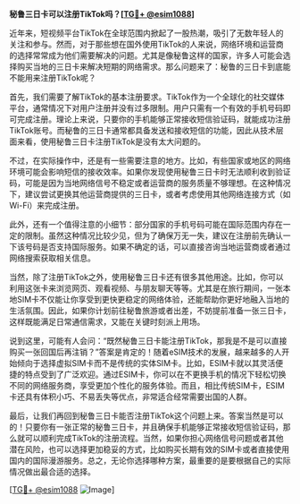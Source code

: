 **秘鲁三日卡可以注册TikTok吗？[[TG💪+ @esim1088](https://t.me/s/esim1088)]**

近年来，短视频平台TikTok在全球范围内掀起了一股热潮，吸引了无数年轻人的关注和参与。然而，对于那些想在国外使用TikTok的人来说，网络环境和运营商的选择常常成为他们需要解决的问题。尤其是像秘鲁这样的国家，许多人可能会选择购买当地的三日卡来解决短期的网络需求。那么问题来了：秘鲁的三日卡到底能不能用来注册TikTok呢？

首先，我们需要了解TikTok的基本注册要求。TikTok作为一个全球化的社交媒体平台，通常情况下对用户注册并没有过多限制。用户只需有一个有效的手机号码即可完成注册。理论上来说，只要你的手机能够正常接收短信验证码，就能成功注册TikTok账号。而秘鲁的三日卡通常都具备发送和接收短信的功能，因此从技术层面来看，使用秘鲁三日卡注册TikTok是没有太大问题的。

不过，在实际操作中，还是有一些需要注意的地方。比如，有些国家或地区的网络环境可能会影响短信的接收效率。如果你发现使用秘鲁三日卡时无法顺利收到验证码，可能是因为当地网络信号不稳定或者运营商的服务质量不够理想。在这种情况下，建议尝试更换其他运营商提供的三日卡，或者考虑使用其他网络连接方式（如Wi-Fi）来完成注册。

此外，还有一个值得注意的小细节：部分国家的手机号码可能在国际范围内存在一定的限制。虽然这种情况比较少见，但为了确保万无一失，建议在注册前先确认一下该号码是否支持国际服务。如果不确定的话，可以直接咨询当地运营商或者通过网络搜索获取相关信息。

当然，除了注册TikTok之外，使用秘鲁三日卡还有很多其他用途。比如，你可以利用这张卡来浏览网页、观看视频、与朋友聊天等等。尤其是在旅行期间，一张本地SIM卡不仅能让你享受到更快更稳定的网络体验，还能帮助你更好地融入当地的生活氛围。因此，如果你计划前往秘鲁旅游或者出差，不妨提前准备一张三日卡，这样既能满足日常通信需求，又能在关键时刻派上用场。

说到这里，可能有人会问：“既然秘鲁三日卡能注册TikTok，那我是不是可以直接购买一张回国后再注销？”答案是肯定的！随着eSIM技术的发展，越来越多的人开始倾向于选择虚拟SIM卡而不是传统的实体SIM卡。比如，ESIM卡就以其灵活便捷的特点受到了广泛欢迎。通过ESIM卡，你可以在不更换手机的情况下轻松切换不同的网络服务商，享受更加个性化的服务体验。而且，相比传统SIM卡，ESIM卡还具有体积小巧、不易丢失等优点，非常适合经常需要出国的人群。

最后，让我们再回到秘鲁三日卡能否注册TikTok这个问题上来。答案当然是可以的！只要你有一张正常的秘鲁三日卡，并且确保手机能够正常接收短信验证码，那么就可以顺利完成TikTok的注册流程。当然，如果你担心网络信号问题或者其他潜在风险，也可以选择更加稳妥的方式，比如购买长期有效的SIM卡或者直接使用国内的国际漫游服务。总之，无论你选择哪种方案，最重要的是要根据自己的实际情况做出最合适的选择。

[[TG💪+ @esim1088](https://t.me/s/esim1088) ![Image](https://i.postimg.cc/4NQfJmqS/Snipaste-2025-05-13-00-14-12.png)]
